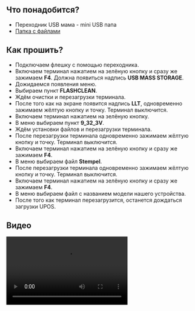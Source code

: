 <style>
   .markdown-content h2 {  
      margin-top: 2rem; 
      margin-bottom: 2rem; 
      font-size: 1.875rem; 
   }
   .markdown-content ul {
      list-style-type: disc; 
      font-size: 1.25rem; 
      display: flex; 
      flex-direction: column; 
      gap: 1rem; 
      padding-left: 20px; 
   }
   .markdown-content a:hover {
      text-decoration: underline;
   }
</style>

## <a id="1">Что понадобится?</a>

- Переходник USB мама - mini USB папа
- [Папка с файлами](https://disk.yandex.ru/d/ZP3VLrmw0CnZAw)

## <a id="2">Как прошить?</a>

- Подключаем флешку с помощью переходника.
- Включаем терминал нажатием на зелёную кнопку и сразу же зажимаем **F4**. Должна появиться надпись **USB MASS STORAGE**.
- Дожидаемся появления меню.
- Выбираем пункт **FLASHCLEAN**.
- Ждём очистки и перезагрузки терминала.
- После того как на экране появится надпись **LLT**, одновременно зажимаем жёлтую кнопку и точку. Терминал выключится.
- Включаем терминал нажатием на зелёную кнопку.
- В меню выбираем пункт **9_32_3V**.
- Ждём установки файлов и перезагрузки терминала.
- После перезагрузки терминала одновременно зажимаем жёлтую кнопку и точку. Терминал выключится.
- Включаем терминал нажатием на зелёную кнопку и сразу же зажимаем **F4**.
- В меню выбираем файл **Stempel**.
- После перезагрузки терминала одновременно зажимаем жёлтую кнопку и точку. Терминал выключится.
- Включаем терминал нажатием на зелёную кнопку и сразу же зажимаем **F4**.
- В меню выбираем файл с названием модели нашего устройства.
- После того как терминал перезагрузится, останется дождаться загрузки UPOS.

## <a id="3">Видео</a>

<video width="320" height="180" controls>
  <source src="/IWL220-IWL250.mp4" type="video/mp4" />
</video>
